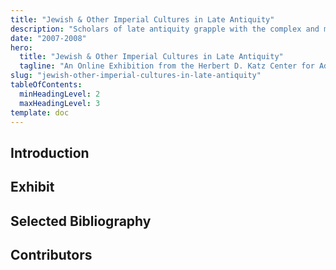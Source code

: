 ```yaml
---
title: "Jewish & Other Imperial Cultures in Late Antiquity"
description: "Scholars of late antiquity grapple with the complex and multifarious material sources and received texts upon which our understanding of the Roman empire and its minorities is built."
date: "2007-2008"
hero:
  title: "Jewish & Other Imperial Cultures in Late Antiquity"
  tagline: "An Online Exhibition from the Herbert D. Katz Center for Advanced Judaic Studies 2007-2006 Fellows at the University of Pennsylvania"
slug: "jewish-other-imperial-cultures-in-late-antiquity"
tableOfContents:
  minHeadingLevel: 2
  maxHeadingLevel: 3
template: doc
---
```

## Introduction

## Exhibit

## Selected Bibliography

## Contributors
 